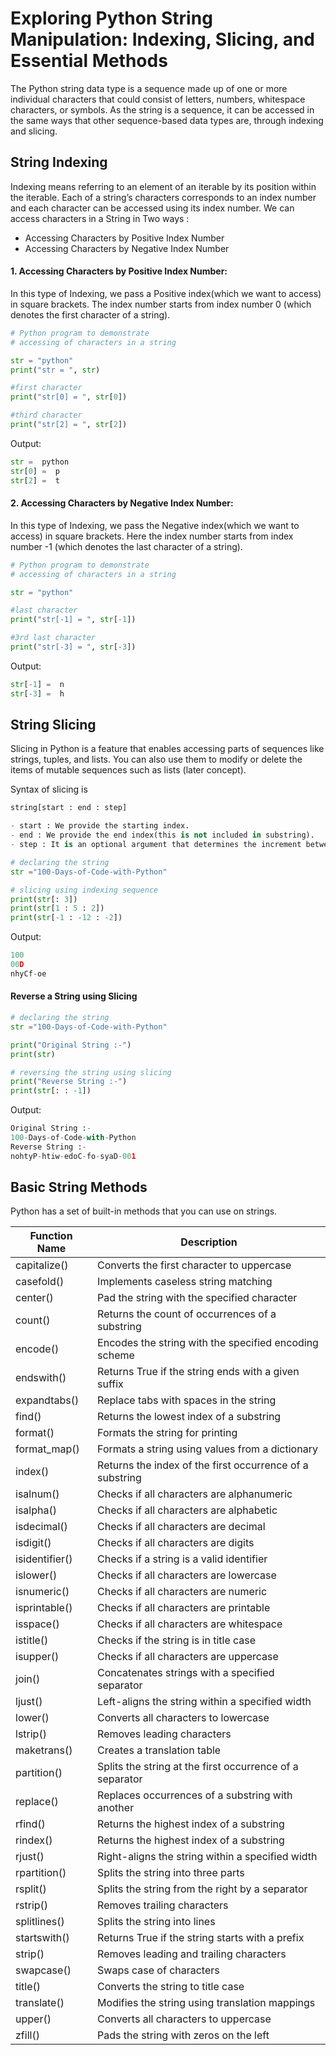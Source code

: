 # Exploring Python String Manipulation: Indexing, Slicing, and Essential Methods

The Python string data type is a sequence made up of one or more individual characters that could consist of letters, numbers, whitespace characters, or symbols. As the string is a sequence, it can be accessed in the same ways that other sequence-based data types are, through indexing and slicing.

## String Indexing 
Indexing means referring to an element of an iterable by its position within the iterable. Each of a string’s characters corresponds to an index number and each character can be accessed using its index number. We can access characters in a String in Two ways :

- Accessing Characters by Positive Index Number
- Accessing Characters by Negative Index Number

#### 1. Accessing Characters by Positive Index Number:
 In this type of Indexing, we pass a Positive index(which we want to access) in square brackets. The index number starts from index number 0 (which denotes the first character of a string).

```python
# Python program to demonstrate
# accessing of characters in a string

str = "python"
print("str = ", str)

#first character
print("str[0] = ", str[0])

#third character
print("str[2] = ", str[2])

```
Output:
```python
str =  python
str[0] =  p
str[2] =  t
```
#### 2. Accessing Characters by Negative Index Number:

In this type of Indexing, we pass the Negative index(which we want to access) in square brackets. Here the index number starts from index number -1 (which denotes the last character of a string).
    
```python
# Python program to demonstrate
# accessing of characters in a string

str = "python"

#last character
print("str[-1] = ", str[-1])

#3rd last character
print("str[-3] = ", str[-3])
```
Output:
```python
str[-1] =  n
str[-3] =  h
```

## String Slicing

Slicing in Python is a feature that enables accessing parts of sequences like strings, tuples, and lists. You can also use them to modify or delete the items of mutable sequences such as lists (later concept).

Syntax of slicing is

```python
string[start : end : step]

- start : We provide the starting index.
- end : We provide the end index(this is not included in substring).
- step : It is an optional argument that determines the increment between each index for slicing.
```

```python
# declaring the string
str ="100-Days-of-Code-with-Python"

# slicing using indexing sequence
print(str[: 3])
print(str[1 : 5 : 2])
print(str[-1 : -12 : -2])
```

Output:
```python
100
00D
nhyCf-oe
```

#### Reverse a String using Slicing

```python
# declaring the string
str ="100-Days-of-Code-with-Python"

print("Original String :-")
print(str)

# reversing the string using slicing
print("Reverse String :-")
print(str[: : -1])
```

Output:
```python
Original String :-
100-Days-of-Code-with-Python
Reverse String :-
nohtyP-htiw-edoC-fo-syaD-001
```

## Basic String Methods

Python has a set of built-in methods that you can use on strings.


| Function Name | Description                                              |
|---------------|----------------------------------------------------------|
| capitalize()  | Converts the first character to uppercase                |
| casefold()    | Implements caseless string matching                     |
| center()      | Pad the string with the specified character             |
| count()       | Returns the count of occurrences of a substring         |
| encode()      | Encodes the string with the specified encoding scheme  |
| endswith()    | Returns True if the string ends with a given suffix     |
| expandtabs()  | Replace tabs with spaces in the string                  |
| find()        | Returns the lowest index of a substring                 |
| format()      | Formats the string for printing                        |
| format_map()  | Formats a string using values from a dictionary        |
| index()       | Returns the index of the first occurrence of a substring|
| isalnum()     | Checks if all characters are alphanumeric             |
| isalpha()     | Checks if all characters are alphabetic               |
| isdecimal()   | Checks if all characters are decimal                  |
| isdigit()     | Checks if all characters are digits                   |
| isidentifier()| Checks if a string is a valid identifier              |
| islower()     | Checks if all characters are lowercase                |
| isnumeric()   | Checks if all characters are numeric                  |
| isprintable() | Checks if all characters are printable                |
| isspace()     | Checks if all characters are whitespace               |
| istitle()     | Checks if the string is in title case                 |
| isupper()     | Checks if all characters are uppercase                |
| join()        | Concatenates strings with a specified separator       |
| ljust()       | Left-aligns the string within a specified width       |
| lower()       | Converts all characters to lowercase                 |
| lstrip()      | Removes leading characters                            |
| maketrans()   | Creates a translation table                           |
| partition()   | Splits the string at the first occurrence of a separator|
| replace()     | Replaces occurrences of a substring with another     |
| rfind()       | Returns the highest index of a substring             |
| rindex()      | Returns the highest index of a substring             |
| rjust()       | Right-aligns the string within a specified width     |
| rpartition()  | Splits the string into three parts                   |
| rsplit()      | Splits the string from the right by a separator      |
| rstrip()      | Removes trailing characters                          |
| splitlines()  | Splits the string into lines                         |
| startswith()  | Returns True if the string starts with a prefix      |
| strip()       | Removes leading and trailing characters              |
| swapcase()    | Swaps case of characters                             |
| title()       | Converts the string to title case                    |
| translate()   | Modifies the string using translation mappings      |
| upper()       | Converts all characters to uppercase                 |
| zfill()       | Pads the string with zeros on the left               |

